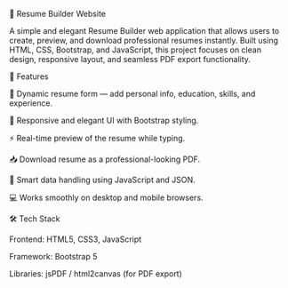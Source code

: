 💼 Resume Builder Website

A simple and elegant Resume Builder web application that allows users to create, preview, and download professional resumes instantly.
Built using HTML, CSS, Bootstrap, and JavaScript, this project focuses on clean design, responsive layout, and seamless PDF export functionality.

🚀 Features

🧾 Dynamic resume form — add personal info, education, skills, and experience.

🎨 Responsive and elegant UI with Bootstrap styling.

⚡ Real-time preview of the resume while typing.

📥 Download resume as a professional-looking PDF.

🧠 Smart data handling using JavaScript and JSON.

💻 Works smoothly on desktop and mobile browsers.

🛠️ Tech Stack

Frontend: HTML5, CSS3, JavaScript

Framework: Bootstrap 5

Libraries: jsPDF / html2canvas (for PDF export)
